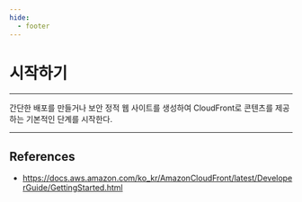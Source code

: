 ```yaml
---
hide:
  - footer
---
```


# 시작하기

---

간단한 배포를 만들거나 보안 정적 웹 사이트를 생성하여 CloudFront로 콘텐츠를 제공하는 기본적인 단계를 시작한다.

---

## References

- <https://docs.aws.amazon.com/ko_kr/AmazonCloudFront/latest/DeveloperGuide/GettingStarted.html>
